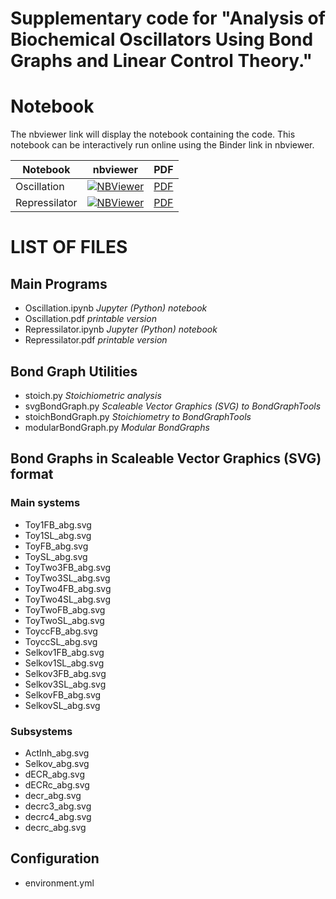 # Supplementary code for "Analysis of Biochemical Oscillators Using Bond Graphs and Linear Control Theory."

# Notebook

The nbviewer link will display the notebook containing the code. This
notebook can be interactively run online using the Binder link in nbviewer.

Notebook | nbviewer | PDF
--- | --- | --- 
Oscillation|[![NBViewer](https://github.com/jupyter/design/blob/master/logos/Badges/nbviewer_badge.svg)](https://nbviewer.jupyter.org/github/gawthrop/Oscillation24/blob/main/Oscillation.ipynb)|[PDF](https://github.com/gawthrop/Oscillation24/blob/main/Oscillation.pdf)
Repressilator|[![NBViewer](https://github.com/jupyter/design/blob/master/logos/Badges/nbviewer_badge.svg)](https://nbviewer.jupyter.org/github/gawthrop/Oscillation24/blob/main/Repressilator.ipynb)|[PDF](https://github.com/gawthrop/Oscillation24/blob/main/Repressilator.pdf)

# LIST OF FILES

## Main Programs

- Oscillation.ipynb *Jupyter (Python) notebook*
- Oscillation.pdf  *printable version*
- Repressilator.ipynb *Jupyter (Python) notebook*
- Repressilator.pdf  *printable version*

## Bond Graph Utilities

- stoich.py *Stoichiometric analysis*
- svgBondGraph.py *Scaleable Vector Graphics (SVG) to BondGraphTools*
- stoichBondGraph.py *Stoichiometry to BondGraphTools*
- modularBondGraph.py *Modular BondGraphs*

## Bond Graphs in Scaleable Vector Graphics (SVG) format
### Main systems
- Toy1FB_abg.svg
- Toy1SL_abg.svg
- ToyFB_abg.svg
- ToySL_abg.svg
- ToyTwo3FB_abg.svg
- ToyTwo3SL_abg.svg
- ToyTwo4FB_abg.svg
- ToyTwo4SL_abg.svg
- ToyTwoFB_abg.svg
- ToyTwoSL_abg.svg
- ToyccFB_abg.svg
- ToyccSL_abg.svg
- Selkov1FB_abg.svg
- Selkov1SL_abg.svg
- Selkov3FB_abg.svg
- Selkov3SL_abg.svg
- SelkovFB_abg.svg
- SelkovSL_abg.svg

### Subsystems
- ActInh_abg.svg
- Selkov_abg.svg
- dECR_abg.svg
- dECRc_abg.svg
- decr_abg.svg
- decrc3_abg.svg
- decrc4_abg.svg
- decrc_abg.svg

## Configuration
- environment.yml
